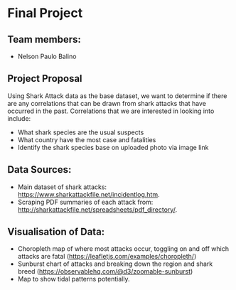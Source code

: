# Final Project

## Team members:
- Nelson Paulo Balino

## Project Proposal
Using Shark Attack data as the base dataset, we want to determine if there are any correlations that can be drawn from shark attacks that have occurred in the past. Correlations that we are interested in looking into include:
- What shark species are the usual suspects
- What country have the most case and fatalities
- Identify the shark species base on uploaded photo via image link

## Data Sources:
- Main dataset of shark attacks: https://www.sharkattackfile.net/incidentlog.htm.
- Scraping PDF summaries of each attack from: http://sharkattackfile.net/spreadsheets/pdf_directory/.

## Visualisation of Data:
- Choropleth map of where most attacks occur, toggling on and off which attacks are fatal (https://leafletjs.com/examples/choropleth/)
- Sunburst chart of attacks and breaking down the region and shark breed (https://observablehq.com/@d3/zoomable-sunburst)
- Map to show tidal patterns potentially.


